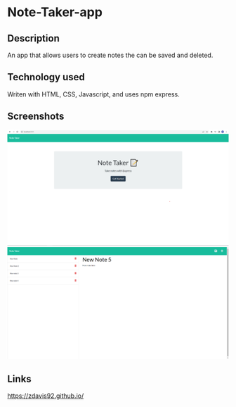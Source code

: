 # Note-Taker-app
## Description
An app that allows users to create notes the can be saved and deleted.
## Technology used
Writen with HTML, CSS, Javascript, and uses npm express.
## Screenshots
![Note Taker landing](https://github.com/Zdavis92/Note-Taker-app/blob/main/screenshots/Note%20Taker%20App%20landing.png)
![Note Taker notes](https://github.com/Zdavis92/Note-Taker-app/blob/main/screenshots/Note%20Taker%20App%20notes%20page.png)
## Links
https://zdavis92.github.io/
